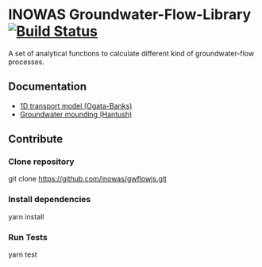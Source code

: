 # INOWAS Groundwater-Flow-Library [![Build Status](https://img.shields.io/travis/inowas/gwflowjs/master.svg)](https://travis-ci.org/inowas/gwflowjs) 

A set of analytical functions to calculate different kind of groundwater-flow processes.

## Documentation

- [1D transport model (Ogata-Banks)](https://wiki.inowas.hydro.tu-dresden.de/t08-1d-transport-model-ogata-banks/)
- [Groundwater mounding (Hantush)](https://wiki.inowas.hydro.tu-dresden.de/t02-groundwater-mounding-hantush/)

## Contribute

### Clone repository

git clone https://github.com/inowas/gwflowjs.git

### Install dependencies  

yarn install

### Run Tests 

yarn test

